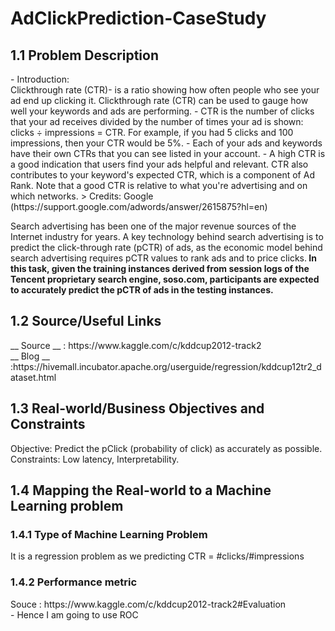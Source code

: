 # AdClickPrediction-CaseStudy

<h2>1.1 Problem Description </h2>
- Introduction: <br> Clickthrough rate (CTR)-
is a ratio showing how often people who see your ad end up clicking it. Clickthrough rate (CTR) can be used to gauge how well your keywords and ads are performing.
- CTR is the number of clicks that your ad receives divided by the number of times your ad is shown: clicks ÷ impressions = CTR. For example, if you had 5 clicks and 100 impressions, then your CTR would be 5%.
- Each of your ads and keywords have their own CTRs that you can see listed in your account.
- A high CTR is a good indication that users find your ads helpful and relevant. CTR also contributes to your keyword's expected CTR, which is a component of Ad Rank. Note that a good CTR is relative to what you're advertising and on which networks.
> Credits: Google (https://support.google.com/adwords/answer/2615875?hl=en) 
<p> Search advertising has been one of the major revenue sources of the Internet industry for years. A key technology behind search advertising is to predict the click-through rate (pCTR) of ads, as the economic model behind search advertising requires pCTR values to rank ads and to price clicks.<b> In this task, given the training instances derived from session logs of the Tencent proprietary search engine, soso.com, participants are expected to accurately predict the pCTR of ads in the testing instances. </b></p>

<h2>1.2 Source/Useful Links </h2>
__ Source __ : https://www.kaggle.com/c/kddcup2012-track2 <br>
__ Blog __ :https://hivemall.incubator.apache.org/userguide/regression/kddcup12tr2_dataset.html

<h2> 1.3 Real-world/Business Objectives and Constraints </h2>
Objective: Predict the pClick (probability of click) as accurately as possible.
Constraints: Low latency, Interpretability.

<h2>1.4 Mapping the Real-world to a Machine Learning problem </h2>
<h3>1.4.1 Type of Machine Learning Problem </h3>
It is a regression problem as we predicting CTR = #clicks/#impressions

<h3>1.4.2 Performance metric </h3>
Souce : https://www.kaggle.com/c/kddcup2012-track2#Evaluation <br>
- Hence I am going to use ROC
